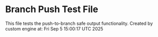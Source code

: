 # Branch Push Test File
This file tests the push-to-branch safe output functionality.
Created by custom engine at: Fri Sep  5 15:00:17 UTC 2025
